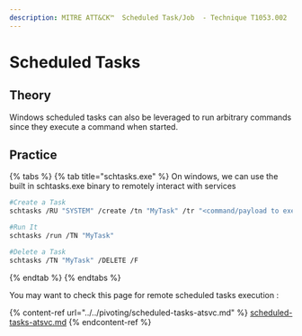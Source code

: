 ```yaml
---
description: MITRE ATT&CK™  Scheduled Task/Job  - Technique T1053.002
---
```


# Scheduled Tasks

## Theory

Windows scheduled tasks can also be leveraged to run arbitrary commands since they execute a command when started.&#x20;

## Practice

{% tabs %}
{% tab title="schtasks.exe" %}
On windows, we can use the built in schtasks.exe binary to remotely interact with services

```bash
#Create a Task
schtasks /RU "SYSTEM" /create /tn "MyTask" /tr "<command/payload to execute>" /sc ONCE /sd 01/01/1970 /st 00:00 

#Run It 
schtasks /run /TN "MyTask" 

#Delete a Task
schtasks /TN "MyTask" /DELETE /F
```
{% endtab %}
{% endtabs %}

You may want to check this page for remote scheduled tasks execution :

{% content-ref url="../../pivoting/scheduled-tasks-atsvc.md" %}
[scheduled-tasks-atsvc.md](../../pivoting/scheduled-tasks-atsvc.md)
{% endcontent-ref %}
